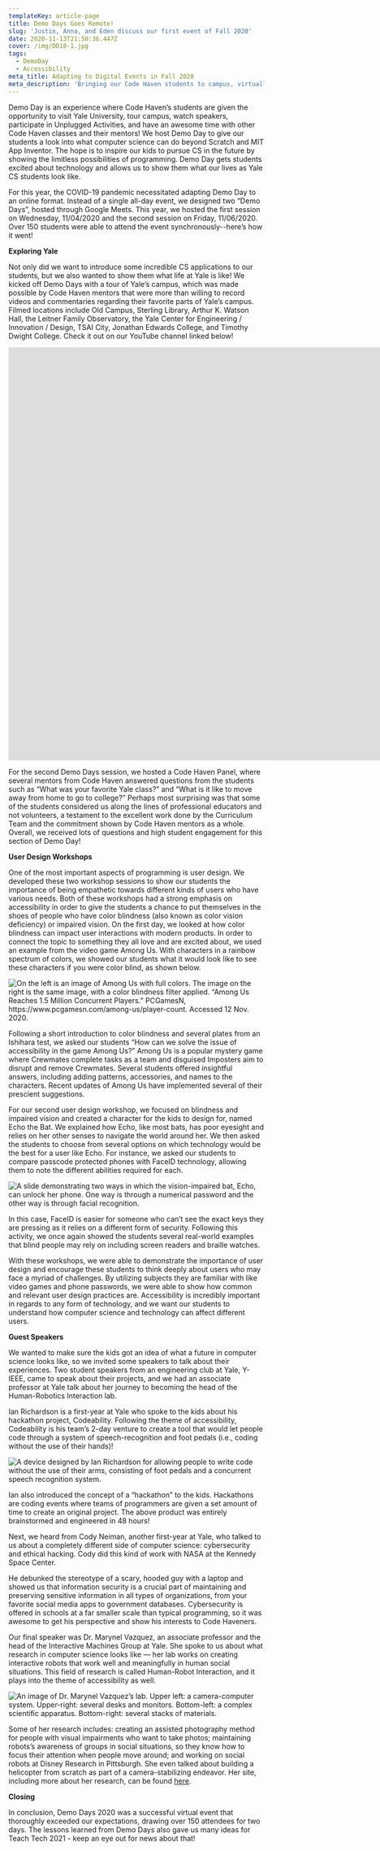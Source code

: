 ```yaml
---
templateKey: article-page
title: Demo Days Goes Remote!
slug: 'Justin, Anna, and Eden discuss our first event of Fall 2020'
date: 2020-11-13T21:50:36.447Z
cover: /img/DD18-1.jpg
tags:
  - DemoDay
  - Accessibility
meta_title: Adapting to Digital Events in Fall 2020
meta_description: 'Bringing our Code Haven students to campus, virtually'
---
```





Demo Day is an experience where Code Haven’s students are given the opportunity to visit Yale University, tour campus, watch speakers, participate in Unplugged Activities, and have an awesome time with other Code Haven classes and their mentors! We host Demo Day to give our students a look into what computer science can do beyond Scratch and MIT App Inventor. The hope is to inspire our kids to pursue CS in the future by showing the limitless possibilities of programming. Demo Day gets students excited about technology and allows us to show them what our lives as Yale CS students look like. 

For this year, the COVID-19 pandemic necessitated adapting Demo Day to an online format. Instead of a single all-day event, we designed two “Demo Days”, hosted through Google Meets. This year, we hosted the first session on Wednesday, 11/04/2020 and the second session on Friday, 11/06/2020. Over 150 students were able to attend the event synchronously--here’s how it went! 

**Exploring Yale**

Not only did we want to introduce some incredible CS applications to our students, but we also wanted to show them what life at Yale is like! We kicked off Demo Days with a tour of Yale’s campus, which was made possible by Code Haven mentors that were more than willing to record videos and commentaries regarding their favorite parts of Yale’s campus. Filmed locations include Old Campus, Sterling Library, Arthur K. Watson Hall, the Leitner Family Observatory, the Yale Center for Engineering / Innovation / Design, TSAI City, Jonathan Edwards College, and Timothy Dwight College. Check it out on our YouTube channel linked below!

<iframe width="1707" height="813" src="https://www.youtube.com/embed/pAv3LTrgOkU" frameborder="0" allow="accelerometer; autoplay; clipboard-write; encrypted-media; gyroscope; picture-in-picture" allowfullscreen></iframe>



For the second Demo Days session, we hosted a Code Haven Panel, where several mentors from Code Haven answered questions from the students such as “What was your favorite Yale class?” and “What is it like to move away from home to go to college?” Perhaps most surprising was that some of the students considered us along the lines of professional educators and not volunteers, a testament to the excellent work done by the Curriculum Team and the commitment shown by Code Haven mentors as a whole. Overall, we received lots of questions and high student engagement for this section of Demo Day!



**User Design Workshops**



One of the most important aspects of programming is user design. We developed these two workshop sessions to show our students the importance of being empathetic towards different kinds of users who have various needs. Both of these workshops had a strong emphasis on accessibility in order to give the students a chance to put themselves in the shoes of people who have color blindness (also known as color vision deficiency) or impaired vision. On the first day, we looked at how color blindness can impact user interactions with modern products. In order to connect the topic to something they all love and are excited about, we used an example from the video game Among Us. With characters in a rainbow spectrum of colors, we showed our students what it would look like to see these characters if you were color blind, as shown below. 

![On the left is an image of Among Us with full colors. The image on the right is the same image, with a color blindness filter applied. “Among Us Reaches 1.5 Million Concurrent Players.” PCGamesN, https://www.pcgamesn.com/among-us/player-count. Accessed 12 Nov. 2020.](/img/screen-shot-2020-11-13-at-4.53.44-pm.png "Among Us and Colorblindness")



Following a short introduction to color blindness and several plates from an Ishihara test, we asked our students “How can we solve the issue of accessibility in the game Among Us?” Among Us is a popular mystery game where Crewmates complete tasks as a team and disguised Imposters aim to disrupt and remove Crewmates. Several students offered insightful answers, including adding patterns, accessories, and names to the characters. Recent updates of Among Us have implemented several of their prescient suggestions.

For our second user design workshop, we focused on blindness and impaired vision and created a character for the kids to design for, named Echo the Bat. We explained how Echo, like most bats, has poor eyesight and relies on her other senses to navigate the world around her. We then asked the students to choose from several options on which technology would be the best for a user like Echo. For instance, we asked our students to compare passcode protected phones with FaceID technology, allowing them to note the different abilities required for each. 

![A slide demonstrating two ways in which the vision-impaired bat, Echo, can unlock her phone. One way is through a numerical password and the other way is through facial recognition.](/img/screen-shot-2020-11-13-at-4.55.21-pm.png "FaceID vs TouchID")

In this case, FaceID is easier for someone who can’t see the exact keys they are pressing as it relies on a different form of security. Following this activity, we once again showed the students several real-world examples that blind people may rely on including screen readers and braille watches. 

With these workshops, we were able to demonstrate the importance of user design and encourage these students to think deeply about users who may face a myriad of challenges. By utilizing subjects they are familiar with like video games and phone passwords, we were able to show how common and relevant user design practices are. Accessibility is incredibly important in regards to any form of technology, and we want our students to understand how computer science and technology can affect different users. 

**Guest Speakers**

We wanted to make sure the kids got an idea of what a future in computer science looks like, so we invited some speakers to talk about their experiences. Two student speakers from an engineering club at Yale, Y-IEEE, came to speak about their projects, and we had an associate professor at Yale talk about her journey to becoming the head of the Human-Robotics Interaction lab.

Ian Richardson is a first-year at Yale who spoke to the kids about his hackathon project, Codeability. Following the theme of accessibility, Codeability is his team’s 2-day venture to create a tool that would let people code through a system of speech-recognition and foot pedals (i.e., coding without the use of their hands)! 

![A device designed by Ian Richardson for allowing people to write code without the use of their arms, consisting of foot pedals and a concurrent speech recognition system.](/img/screen-shot-2020-11-13-at-4.56.46-pm.png "Accessible Coding with Foot Pedals!")

Ian also introduced the concept of a “hackathon” to the kids. Hackathons are coding events where teams of programmers are given a set amount of time to create an original project. The above product was entirely brainstormed and engineered in 48 hours!

Next, we heard from Cody Neiman, another first-year at Yale, who talked to us about a completely different side of computer science: cybersecurity and ethical hacking. Cody did this kind of work with NASA at the Kennedy Space Center. 

He debunked the stereotype of a scary, hooded guy with a laptop and showed us that information security is a crucial part of maintaining and preserving sensitive information in all types of organizations, from your favorite social media apps to government databases. Cybersecurity is offered in schools at a far smaller scale than typical programming, so it was awesome to get his perspective and show his interests to Code Haveners. 

Our final speaker was Dr. Marynel Vazquez, an associate professor and the head of the Interactive Machines Group at Yale. She spoke to us about what research in computer science looks like — her lab works on creating interactive robots that work well and meaningfully in human social situations. This field of research is called Human-Robot Interaction, and it plays into the theme of accessibility as well. 

![An image of Dr. Marynel Vazquez’s lab. Upper left: a camera-computer system. Upper-right: several desks and monitors. Bottom-left: a complex scientific apparatus. Bottom-right: several stacks of materials.](/img/screen-shot-2020-11-13-at-4.58.04-pm.png "Some Hi-Tech Tools from Dr. Vazquez's Lab!")

Some of her research includes: creating an assisted photography method for people with visual impairments who want to take photos; maintaining robots’s awareness of groups in social situations, so they know how to focus their attention when people move around; and working on social robots at Disney Research in Pittsburgh. She even talked about building a helicopter from scratch as part of a camera-stabilizing endeavor. Her site, including more about her research, can be found [here](http://www.marynel.net/).

**Closing**

In conclusion, Demo Days 2020 was a successful virtual event that thoroughly exceeded our expectations, drawing over 150 attendees for two days. The lessons learned from Demo Days also gave us many ideas for Teach Tech 2021 - keep an eye out for news about that!
